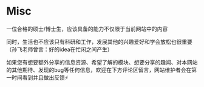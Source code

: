 # Misc

一位合格的硕士/博士生，应该具备的能力不仅限于当前网站中的内容

同时，生活也不应该只有科研和工作，发展其他的兴趣爱好和学会放松也很重要（孙飞老师曾言：好的idea在忙闲之间产生）

如果您有想要额外分享的信息资源、希望了解的模块、想要分享的趣闻、对本网站的其他期待、发现的bug等任何信息，欢迎在下方评论区留言，网站维护者会在第一时间看到并且做出反馈⚡️